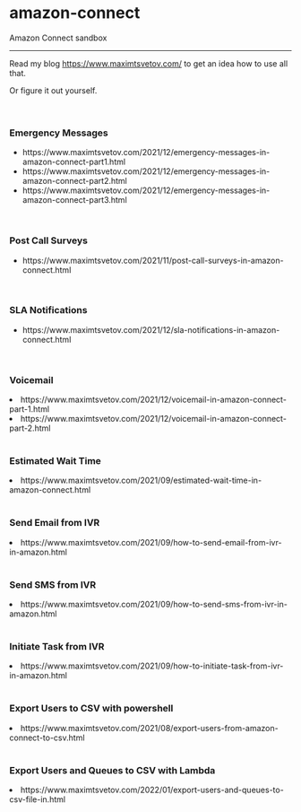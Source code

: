 # amazon-connect
Amazon Connect sandbox

***********************
Read my blog https://www.maximtsvetov.com/ to get an idea how to use all that.  

Or figure it out yourself. 
<br>
<br>
<br>
<h3>Emergency Messages</h3>
<ul>
<li>https://www.maximtsvetov.com/2021/12/emergency-messages-in-amazon-connect-part1.html</li>
<li>https://www.maximtsvetov.com/2021/12/emergency-messages-in-amazon-connect-part2.html</li>
<li>https://www.maximtsvetov.com/2021/12/emergency-messages-in-amazon-connect-part3.html</li>
</ul>
<br>
<h3>Post Call Surveys </h3>
<ul>
<li>https://www.maximtsvetov.com/2021/11/post-call-surveys-in-amazon-connect.html</li>
</ul>
<br>
<h3>SLA Notifications </h3>
<ul>
<li>https://www.maximtsvetov.com/2021/12/sla-notifications-in-amazon-connect.html</li>
</ul>
<br>
<h3>Voicemail</h3>
</ul>
<li>https://www.maximtsvetov.com/2021/12/voicemail-in-amazon-connect-part-1.html</li>
<li>https://www.maximtsvetov.com/2021/12/voicemail-in-amazon-connect-part-2.html</li>
</ul>
<br>
<h3>Estimated Wait Time</h3>
</ul>
<li>https://www.maximtsvetov.com/2021/09/estimated-wait-time-in-amazon-connect.html</li>
</ul>
<br>
<h3>Send Email from IVR</h3>
</ul>
<li>https://www.maximtsvetov.com/2021/09/how-to-send-email-from-ivr-in-amazon.html</li>
</ul>
<br>
<h3>Send SMS from IVR</h3>
</ul>
<li>https://www.maximtsvetov.com/2021/09/how-to-send-sms-from-ivr-in-amazon.html</li>
</ul>
<br>
<h3>Initiate Task from IVR</h3>
</ul>
<li>https://www.maximtsvetov.com/2021/09/how-to-initiate-task-from-ivr-in-amazon.html</li>
</ul>
<br>
<h3>Export Users to CSV with powershell</h3>
</ul>
<li>https://www.maximtsvetov.com/2021/08/export-users-from-amazon-connect-to-csv.html</li>
</ul>
<br>
<h3>Export Users and Queues to CSV with Lambda</h3>
</ul>
<li>https://www.maximtsvetov.com/2022/01/export-users-and-queues-to-csv-file-in.html</li>
</ul>
<br>
